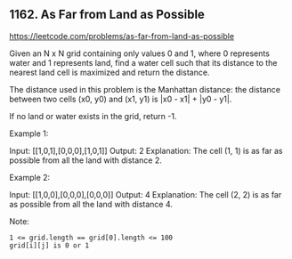 ## 1162. As Far from Land as Possible

https://leetcode.com/problems/as-far-from-land-as-possible

Given an N x N grid containing only values 0 and 1, where 0 represents water and 1 represents land, find a water cell such that its distance to the nearest land cell is maximized and return the distance.

The distance used in this problem is the Manhattan distance: the distance between two cells (x0, y0) and (x1, y1) is |x0 - x1| + |y0 - y1|.

If no land or water exists in the grid, return -1.

Example 1:

Input: [[1,0,1],[0,0,0],[1,0,1]]
Output: 2
Explanation:
The cell (1, 1) is as far as possible from all the land with distance 2.

Example 2:

Input: [[1,0,0],[0,0,0],[0,0,0]]
Output: 4
Explanation:
The cell (2, 2) is as far as possible from all the land with distance 4.

Note:

    1 <= grid.length == grid[0].length <= 100
    grid[i][j] is 0 or 1

